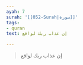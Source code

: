 ```yaml
---
ayah: 7
surah: '[[052-Surah|سورة]]'
tags:
- quran
text: إن عذاب ربك لواقع

---
```

> إن عذاب ربك لواقع
